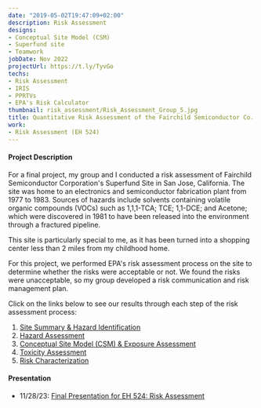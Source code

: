 ```yaml
---
date: "2019-05-02T19:47:09+02:00"
description: Risk Assessment
designs:
- Conceptual Site Model (CSM)
- Superfund site
- Teamwork
jobDate: Nov 2022
projectUrl: https://t.ly/TyvGo
techs:
- Risk Assessment
- IRIS
- PPRTVs
- EPA's Risk Calculator
thumbnail: risk_assessment/Risk_Assessment_Group_5.jpg
title: Quantitative Risk Assessment of the Fairchild Semiconductor Co. Superfund Site in San Jose, CA
work:
- Risk Assessment (EH 524)
---
```


#### Project Description
For a final project, my group and I conducted a risk assessment of Fairchild Semiconductor Corporation's Superfund Site in San Jose, California. The site was home to an electronics and semiconductor fabrication plant from 1977 to 1983. Sources of hazards include solvents containing volatile organic compounds (VOCs) such as 1,1,1-TCA; TCE; 1,1-DCE; and Acetone; which were discovered in 1981 to have been released into the environment through a fractured pipeline.

This site is particularly special to me, as it has been turned into a shopping center less than 2 miles from my childhood home.

For this project, we performed EPA's risk assessment process on the site to determine whether the risks were acceptable or not. We found the risks were unacceptable, so my group developed a risk communication and risk management plan.

Click on the links below to see our results through each step of the risk assessment process:
1. [Site Summary & Hazard Identification](https://github.com/marisadyw/MarisaWong-Portfolio/blob/main/Project%20Documents/1.%20Group%205_%20Summary%20of%20Risk%20Assessment%20Project.pdf)
2. [Hazard Assessment](https://github.com/marisadyw/MarisaWong-Portfolio/blob/main/Project%20Documents/2.%20Group%205_%20Hazard%20Assessment_Data%20Evaluation.pdf)
3. [Conceptual Site Model (CSM) & Exposure Assessment](https://github.com/marisadyw/MarisaWong-Portfolio/blob/main/Project%20Documents/3.%20Group%205%20CSM%20(revised%20based%20on%20feedback)%20-%20Sheet1.pdf)
4. [Toxicity Assessment](https://github.com/marisadyw/MarisaWong-Portfolio/blob/main/Project%20Documents/4.%20Group%205_%20Toxicity%20Assessment.pdf)
5. [Risk Characterization](https://github.com/marisadyw/MarisaWong-Portfolio/blob/main/Project%20Documents/5.%20Risk%20Characterization%20%20(2).pdf)

#### Presentation
- 11/28/23: [Final Presentation for EH 524: Risk Assessment](https://github.com/marisadyw/MarisaWong-Portfolio/blob/main/Project%20Documents/Risk%20Assessment%20Group%205.pdf)